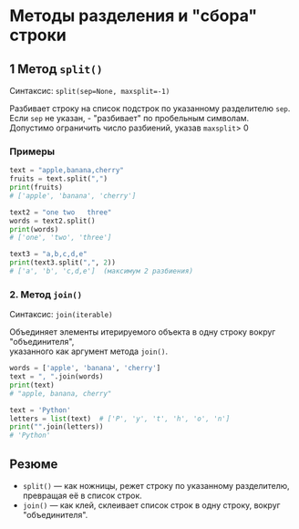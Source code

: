 # Методы разделения и "сбора" строки

 
## 1 Метод `split()`

Синтаксис: `split(sep=None, maxsplit=-1)`  

Разбивает строку на список подстрок по указанному разделителю `sep`.  
Если `sep` не указан, - "разбивает" по пробельным символам.   
Допустимо ограничить число разбиений, указав `maxsplit`> 0


### Примеры

```python
text = "apple,banana,cherry"
fruits = text.split(",")
print(fruits)  
# ['apple', 'banana', 'cherry']

text2 = "one two   three"
words = text2.split()
print(words)  
# ['one', 'two', 'three']

text3 = "a,b,c,d,e"
print(text3.split(",", 2))  
# ['a', 'b', 'c,d,e']  (максимум 2 разбиения)
```

### 2. Метод `join()`

Синтаксис: `join(iterable)`

Объединяет элементы итерируемого объекта в одну строку вокруг "объединителя",  
указанного как аргумент метода `join()`. 

```python
words = ['apple', 'banana', 'cherry']
text = ", ".join(words)
print(text)  
# "apple, banana, cherry"

text = 'Python'
letters = list(text)  # ['P', 'y', 't', 'h', 'o', 'n']
print("".join(letters))  
# 'Python'
```


## Резюме

* `split()` — как ножницы, режет строку по указанному разделителю, превращая её в список строк.
* `join()` — как клей, склеивает список строк в одну строку, вокруг "объединителя".

